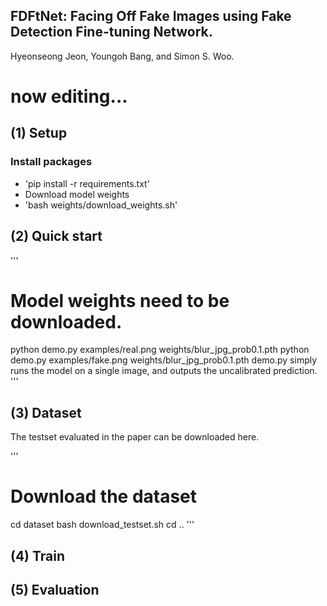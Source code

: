 ## FDFtNet: Facing Off Fake Images using Fake Detection Fine-tuning Network.
Hyeonseong Jeon, Youngoh Bang,  and Simon S. Woo.

# now editing...
 
## (1) Setup
### Install packages
- 'pip install -r requirements.txt'
- Download model weights
- 'bash weights/download_weights.sh'

## (2) Quick start
'''
# Model weights need to be downloaded.
python demo.py examples/real.png weights/blur_jpg_prob0.1.pth
python demo.py examples/fake.png weights/blur_jpg_prob0.1.pth
demo.py simply runs the model on a single image, and outputs the uncalibrated prediction.
'''

## (3) Dataset
The testset evaluated in the paper can be downloaded here.

'''
# Download the dataset
cd dataset
bash download_testset.sh
cd ..
'''

## (4) Train


## (5) Evaluation
